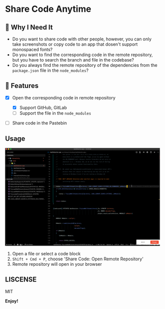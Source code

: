 # Share Code Anytime


## 🤷‍️ Why I Need It

- Do you want to share code with other people, however, you can only take screenshots or copy code to an app that dosen't support monospaced fonts?
- Do you want to find the corresponding code in the remote repository, but you have to search the branch and file in the codebase?
- Do you always find the remote repository of the dependencies from the `package.json` file in the `node_modules`?

## 🎉 Features

- [x] Open the corresponding code in remote repository
  - [x] Support GitHub, GitLab 
  - [ ] Support the file in the `node_modules`
- [ ] Share code in the Pastebin  


## Usage

![preview](./assets/usage.gif)

1. Open a file or select a code block
2. `Shift + Cmd + P`, choose 'Share Code: Open Remote Repository'
3. Remote repository will open in your browser


## LISCENSE
MIT

**Enjoy!**
